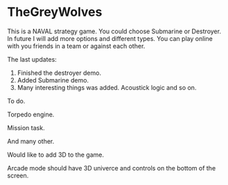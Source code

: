 TheGreyWolves
=============

This is a NAVAL strategy game. You could choose Submarine or Destroyer.
In future I will add more options and different types.
You can play online with you friends in a team or against each other.

The last updates:
1. Finished the destroyer demo.
2. Added Submarine demo.
3. Many interesting things was added. Acoustick logic and so on.

To do.

Torpedo engine.

Mission task.

And many other.

Would like to add 3D to the game.

Arcade mode should have 3D univerce and controls on the bottom of the screen.

